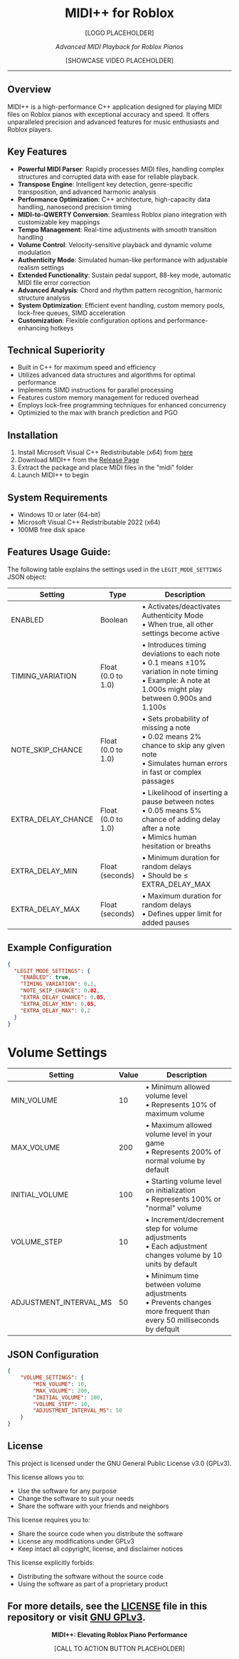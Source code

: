 <div align="center">

# MIDI++ for Roblox

[LOGO PLACEHOLDER]

*Advanced MIDI Playback for Roblox Pianos*

[SHOWCASE VIDEO PLACEHOLDER]

</div>

---

## Overview

MIDI++ is a high-performance C++ application designed for playing MIDI files on Roblox pianos with exceptional accuracy and speed. It offers unparalleled precision and advanced features for music enthusiasts and Roblox players.

## Key Features
- **Powerful MIDI Parser**: Rapidly processes MIDI files, handling complex structures and corrupted data with ease for reliable playback.
- **Transpose Engine**: Intelligent key detection, genre-specific transposition, and advanced harmonic analysis
- **Performance Optimization**: C++ architecture, high-capacity data handling, nanosecond precision timing
- **MIDI-to-QWERTY Conversion**: Seamless Roblox piano integration with customizable key mappings
- **Tempo Management**: Real-time adjustments with smooth transition handling
- **Volume Control**: Velocity-sensitive playback and dynamic volume modulation
- **Authenticity Mode**: Simulated human-like performance with adjustable realism settings
- **Extended Functionality**: Sustain pedal support, 88-key mode, automatic MIDI file error correction
- **Advanced Analysis**: Chord and rhythm pattern recognition, harmonic structure analysis
- **System Optimization**: Efficient event handling, custom memory pools, lock-free queues, SIMD acceleration
- **Customization**: Flexible configuration options and performance-enhancing hotkeys

## Technical Superiority

- Built in C++ for maximum speed and efficiency
- Utilizes advanced data structures and algorithms for optimal performance
- Implements SIMD instructions for parallel processing
- Features custom memory management for reduced overhead
- Employs lock-free programming techniques for enhanced concurrency
- Optimizied to the max with branch prediction and PGO

## Installation

1. Install Microsoft Visual C++ Redistributable (x64) from [here](https://aka.ms/vs/17/release/vc_redist.x64.exe)
2. Download MIDI++ from the [Release Page](https://github.com/Zephkek/MIDIPlusPlus/releases/tag/Release)
3. Extract the package and place MIDI files in the "midi" folder
4. Launch MIDI++ to begin

## System Requirements

- Windows 10 or later (64-bit)
- Microsoft Visual C++ Redistributable 2022 (x64)
- 100MB free disk space

## Features Usage Guide:


The following table explains the settings used in the `LEGIT_MODE_SETTINGS` JSON object:

| Setting | Type | Description |
|---------|------|-------------|
| ENABLED | Boolean | • Activates/deactivates Authenticity Mode<br>• When true, all other settings become active |
| TIMING_VARIATION | Float<br>(0.0 to 1.0) | • Introduces timing deviations to each note<br>• 0.1 means ±10% variation in note timing<br>• Example: A note at 1.000s might play between 0.900s and 1.100s |
| NOTE_SKIP_CHANCE | Float<br>(0.0 to 1.0) | • Sets probability of missing a note<br>• 0.02 means 2% chance to skip any given note<br>• Simulates human errors in fast or complex passages |
| EXTRA_DELAY_CHANCE | Float<br>(0.0 to 1.0) | • Likelihood of inserting a pause between notes<br>• 0.05 means 5% chance of adding delay after a note<br>• Mimics human hesitation or breaths |
| EXTRA_DELAY_MIN | Float<br>(seconds) | • Minimum duration for random delays<br>• Should be ≤ EXTRA_DELAY_MAX |
| EXTRA_DELAY_MAX | Float<br>(seconds) | • Maximum duration for random delays<br>• Defines upper limit for added pauses |

## Example Configuration

```json
{
  "LEGIT_MODE_SETTINGS": {
    "ENABLED": true,
    "TIMING_VARIATION": 0.1,
    "NOTE_SKIP_CHANCE": 0.02,
    "EXTRA_DELAY_CHANCE": 0.05,
    "EXTRA_DELAY_MIN": 0.05,
    "EXTRA_DELAY_MAX": 0.2
  }
}
```
# Volume Settings

| Setting | Value | Description |
|---------|-------|-------------|
| MIN_VOLUME | 10 | • Minimum allowed volume level<br>• Represents 10% of maximum volume |
| MAX_VOLUME | 200 | • Maximum allowed volume level in your game<br>• Represents 200% of normal volume by default |
| INITIAL_VOLUME | 100 | • Starting volume level on initialization<br>• Represents 100% or "normal" volume |
| VOLUME_STEP | 10 | • Increment/decrement step for volume adjustments<br>• Each adjustment changes volume by 10 units by default |
| ADJUSTMENT_INTERVAL_MS | 50 | • Minimum time between volume adjustments<br>• Prevents changes more frequent than every 50 milliseconds by defqult|

## JSON Configuration

```json
{
    "VOLUME_SETTINGS": {
        "MIN_VOLUME": 10,
        "MAX_VOLUME": 200,
        "INITIAL_VOLUME": 100,
        "VOLUME_STEP": 10,
        "ADJUSTMENT_INTERVAL_MS": 50
    }
}
```
## License

This project is licensed under the GNU General Public License v3.0 (GPLv3).

This license allows you to:
- Use the software for any purpose
- Change the software to suit your needs
- Share the software with your friends and neighbors

This license requires you to:
- Share the source code when you distribute the software
- License any modifications under GPLv3
- Keep intact all copyright, license, and disclaimer notices

This license explicitly forbids:
- Distributing the software without the source code
- Using the software as part of a proprietary product

For more details, see the [LICENSE](LICENSE) file in this repository or visit [GNU GPLv3](https://www.gnu.org/licenses/gpl-3.0.en.html).
---

<div align="center">

**MIDI++: Elevating Roblox Piano Performance**

[CALL TO ACTION BUTTON PLACEHOLDER]

</div>
